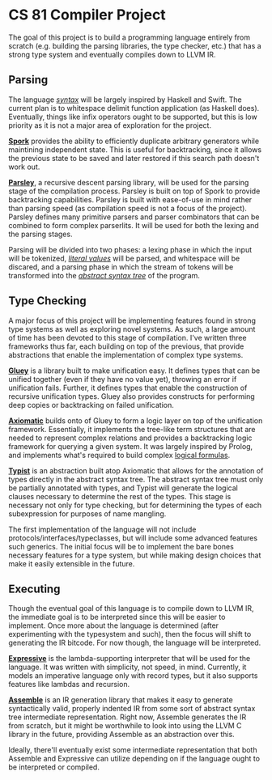 # CS 81 Compiler Project
The goal of this project is to build a programming language entirely from scratch (e.g. building the parsing libraries, the type checker, etc.) that has a strong type system and eventually compiles down to LLVM IR.

## Parsing
The language [*syntax*](https://github.com/JadenGeller/CS-81-Project/blob/master/docs/Syntax.md) will be largely inspired by Haskell and Swift. The current plan is to whitespace delimit function application (as Haskell does). Eventually, things like infix operators ought to be supported, but this is low priority as it is not a major area of exploration for the project.

[**Spork**](https://github.com/JadenGeller/Spork) provides the ability to efficiently duplicate arbitrary generators while maintining independent state. This is useful for backtracking, since it allows the previous state to be saved and later restored if this search path doesn't work out.

[**Parsley**](https://github.com/JadenGeller/Parsley), a recursive descent parsing library, will be used for the parsing stage of the compilation process. Parsley is built on top of Spork to provide backtracking capabilities. Parsley is built with ease-of-use in mind rather than parsing speed (as compilation speed is not a focus of the project). Parsley defines many primitive parsers and parser combinators that can be combined to form complex parserlits. It will be used for both the lexing and the parsing stages.

Parsing will be divided into two phases: a lexing phase in which the input will be tokenized, [*literal values*](https://github.com/JadenGeller/CS-81-Project/blob/master/docs/Literals.md) will be parsed, and whitespace will be discared, and a parsing phase in which the stream of tokens will be transformed into the [*abstract syntax tree*](https://github.com/JadenGeller/CS-81-Project/blob/master/docs/AST.md) of the program.

## Type Checking
A major focus of this project will be implementing features found in strong type systems as well as exploring novel systems. As such, a large amount of time has been devoted to this stage of compilation. I've written three frameworks thus far, each building on top of the previous, that provide abstractions that enable the implementation of complex type systems.

[**Gluey**](https://github.com/JadenGeller/Gluey) is a library built to make unification easy. It defines types that can be unified together (even if they have no value yet), throwing an error if unification fails. Further, it defines types that enable the construction of recursive unification types. Gluey also provides constructs for performing deep copies or backtracking on failed unification.

[**Axiomatic**](https://github.com/JadenGeller/Axiomatic) builds onto of Gluey to form a logic layer on top of the unification framework. Essentially, it implements the tree-like term structures that are needed to represent complex relations and provides a backtracking logic framework for querying a given system. It was largely inspired by Prolog, and implements what's required to build complex [logical formulas](https://en.wikipedia.org/wiki/Horn_clause). 

[**Typist**](https://github.com/JadenGeller/Typist) is an abstraction built atop Axiomatic that allows for the annotation of types directly in the abstract syntax tree. The abstract syntax tree must only be partially annotated with types, and Typist will generate the logical clauses necessary to determine the rest of the types. This stage is necessary not only for type checking, but for determining the types of each subexpression for purposes of name mangling.

The first implementation of the language will not include protocols/interfaces/typeclasses, but will include some advanced features such generics. The initial focus will be to implement the bare bones necessary features for a type system, but while making design choices that make it easily extensible in the future.

## Executing
Though the eventual goal of this language is to compile down to LLVM IR, the immediate goal is to be interpreted since this will be easier to implement. Once more about the language is determined (after experimenting with the typesystem and such), then the focus will shift to generating the IR bitcode. For now though, the language will be interpreted.

[**Expressive**](https://github.com/JadenGeller/Expressive) is the lambda-supporting interpreter that will be used for the language. It was written with simplicity, not speed, in mind. Currently, it models an imperative language only with record types, but it also supports features like lambdas and recursion.

[**Assemble**](https://github.com/JadenGeller/Assemble) is an IR generation library that makes it easy to generate syntactically valid, properly indented IR from some sort of abstract syntax tree intermediate representation. Right now, Assemble generates the IR from scratch, but it might be worthwhile to look into using the LLVM C library in the future, providing Assemble as an abstraction over this.

Ideally, there'll eventually exist some intermediate representation that both Assemble and Expressive can utilize depending on if the language ought to be interpreted or compiled.
